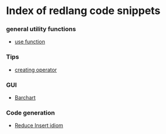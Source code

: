 
# Index of redlang code snippets


### general utility functions

- [use function](./use)
                        

### Tips

- [creating operator](./operator)
                        

### GUI

- [Barchart](.barchart.red)
                        

### Code generation

- [Reduce Insert idiom](./reduce.insert)
                        
